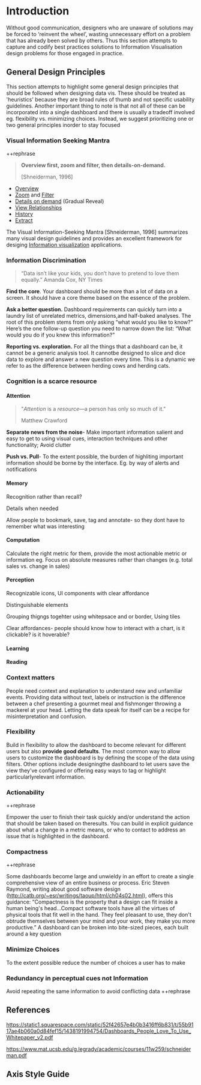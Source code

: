 # Introduction

Without good communication, designers who are unaware of solutions may be forced to ‘reinvent the wheel’, wasting unnecessary effort on a problem that has already been solved by others. Thus this section attempts to capture and codify  best practices solutions to Information Visualisation design problems for those engaged in practice.

## General Design Principles

This section attempts to highlight some general design principles that should be followed when designing data vis. These should be treated as 'heuristics' because they are broad rules of thumb and not specific usability guidelines. Another important thing to note is that not all of these can be incorporated into a single dashboard and there is usually a tradeoff involved eg. flexibility vs. minimizing choices. Instead, we suggest prioritizing one or two general principles inorder to stay focused 

### Visual Information Seeking Mantra

++rephrase

> **Overview first, zoom and filter, then details-on-demand.** 
>
> [Shneiderman, 1996]

- [Overview](http://www.infovis-wiki.net/index.php?title=Overview)
- [Zoom](http://www.infovis-wiki.net/index.php?title=Zoom) and [Filter](http://www.infovis-wiki.net/index.php?title=Filtering)
- [Details on demand](http://www.infovis-wiki.net/index.php?title=Details_on_demand) (Gradual Reveal)
- [View Relationships](http://www.infovis-wiki.net/index.php?title=View_Relationships&action=edit&redlink=1)
- [History](http://www.infovis-wiki.net/index.php?title=History&action=edit&redlink=1)
- [Extract](http://www.infovis-wiki.net/index.php?title=Extract&action=edit&redlink=1)

The Visual Information-Seeking Mantra [Shneiderman, 1996] summarizes many visual design guidelines and provides an excellent framework for desiging [Information visualization](http://www.infovis-wiki.net/index.php?title=Information_visualization) applications.

### Information Discrimination

> “Data isn’t like your kids, you don’t have to pretend to love them equally.”
> Amanda Cox, NY Times

**Find the core**. Your dashboard should be more than a lot of data on a screen. It should have a core theme based on the essence of the problem.

**Ask a better question.** Dashboard requirements can quickly turn into a laundry list of unrelated metrics, dimensions,and half-baked analyses. The root of this problem stems from only asking “what would you like to know?” Here’s the one follow-up question you need to narrow down the list: “What would you do if you knew this information?” 

**Reporting vs. exploration.** For all the things that a dashboard can be, it cannot be a generic analysis tool. It cannotbe designed to slice and dice data to explore and answer a new question every time. This is a dynamic we refer to as the difference between herding cows and herding cats.

### Cognition is a scarce resource

#### Attention

> "*Attention* is a *resource*—a person has only so much of it."
>
> Matthew Crawford

**Separate news from the noise**- Make important information salient and  easy to get to using visual cues, interaction techniques and other functionality; Avoid clutter

**Push vs. Pull**- To the extent possible, the burden of highliting important information should be borne by the interface. Eg. by way of alerts and notifications



#### Memory

Recognition rather than recall?

Details when needed

Allow people to bookmark, save, tag and annotate- so they dont have to remember what was interesting



#### Computation

Calculate the right metric for them, provide the most actionable metric or information eg. Focus on absolute measures rather than changes (e.g. total sales vs. change in sales)



#### Perception

Recognizable icons, UI components with clear affordance

Distinguishable elements

Grouping thigngs togehter using whitepsace and or border, Using tiles

Clear affordances- people should know how to interact with a chart, is it clickable? is it hoverable?



#### Learning



#### Reading



### Context matters

People need context and explanation to understand new and unfamiliar events. Providing data without text, labels or instruction is the difference between a chef presenting a gourmet meal and fishmonger throwing a mackerel at your head. Letting the data speak for itself can be a recipe for misinterpretation and confusion.

### Flexibility

Build in flexibility to allow the dashboard to become relevant for different users but also **provide good defaults**. The most common way to allow users to customize the dashboard is by defining the scope of the data using filters. Other options include designingthe dashboard to let users save the view they’ve configured or offering easy ways to tag or highlight particularlyrelevant information. 

### Actionability

++rephrase

Empower the user to finish their task quickly and/or understand the action that should be taken based on theresults. You can build in explicit guidance about what a change in a metric means, or who to contact to address an issue that is highlighted in the dashboard. 

### Compactness

++rephrase

Some dashboards become large and unwieldy in an effort to create a single comprehensive view of an entire business or process. Eric Steven Raymond, writing about good software design
(http://catb.org/~esr/writings/taoup/html/ch04s02.html), offers this guidance:
“Compactness is the property that a design can fit inside a human being's head...Compact software tools have all the virtues of physical tools that fit well in the hand. They feel pleasant to use, they don't obtrude themselves between your mind and your work, they make you more productive.”
A dashboard can be broken into bite-sized pieces, each built around a key question

### Minimize Choices

To the extent possible reduce the number of choices a user has to make

### Redundancy in perceptual cues not Information

Avoid repeating the same information to avoid conflicting data ++rephrase

## References

https://static1.squarespace.com/static/52f42657e4b0b3416ff6b831/t/55b9117ae4b060a0d84fef15/1438191994754/Dashboards_People_Love_To_Use_Whitepaper_v2.pdf

https://www.mat.ucsb.edu/g.legrady/academic/courses/11w259/schneiderman.pdf






## Axis Style Guide

